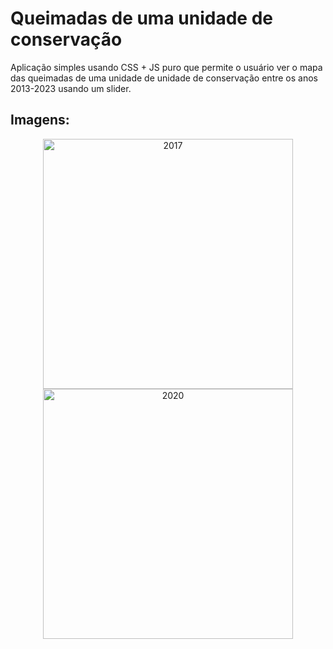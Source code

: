 #  Queimadas de uma unidade de conservação

Aplicação simples usando CSS + JS puro que permite o usuário ver o mapa das queimadas de uma unidade de unidade de conservação entre os anos 2013-2023 usando um slider.

## Imagens:
<div align="center">
  <img src="https://github.com/user-attachments/assets/3afacbee-c431-48f8-9a96-caac567bd755" width="400" alt="2017">
  <img src="https://github.com/user-attachments/assets/a8777c58-8752-4335-a8b3-67797c219fd4" width="400" alt="2020">
</div>

